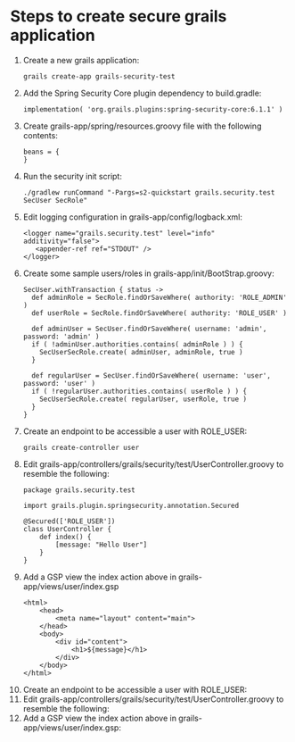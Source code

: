 # Steps to create secure grails application

1.  Create a new grails application:
    ```
    grails create-app grails-security-test
    ```
2.  Add the Spring Security Core plugin dependency to build.gradle:
    ```
    implementation( 'org.grails.plugins:spring-security-core:6.1.1' )
    ```
3.  Create grails-app/spring/resources.groovy file with the following contents:
    ```
    beans = {
    }
    ```
4.  Run the security init script:
    ```
    ./gradlew runCommand "-Pargs=s2-quickstart grails.security.test SecUser SecRole"
    ```
5.  Edit logging configuration in grails-app/config/logback.xml:
    ```
    <logger name="grails.security.test" level="info" additivity="false">
       <appender-ref ref="STDOUT" />
    </logger>
    ```
6.  Create some sample users/roles in grails-app/init/BootStrap.groovy:
    ```
    SecUser.withTransaction { status ->
      def adminRole = SecRole.findOrSaveWhere( authority: 'ROLE_ADMIN' )
      def userRole = SecRole.findOrSaveWhere( authority: 'ROLE_USER' )

      def adminUser = SecUser.findOrSaveWhere( username: 'admin', password: 'admin' )
      if ( !adminUser.authorities.contains( adminRole ) ) {
        SecUserSecRole.create( adminUser, adminRole, true )
      }

      def regularUser = SecUser.findOrSaveWhere( username: 'user', password: 'user' )
      if ( !regularUser.authorities.contains( userRole ) ) {
        SecUserSecRole.create( regularUser, userRole, true )
      }
    }
    ```
7.  Create an endpoint to be accessible a user with ROLE_USER:
    ``` 
    grails create-controller user
    ```
8.  Edit  grails-app/controllers/grails/security/test/UserController.groovy to resemble the following:
    ```
    package grails.security.test
    
    import grails.plugin.springsecurity.annotation.Secured
    
    @Secured(['ROLE_USER'])
    class UserController {
        def index() {
            [message: "Hello User"]
        }
    }
    ```
9.  Add a GSP view the index action above in grails-app/views/user/index.gsp
    ```
    <html>
        <head>
            <meta name="layout" content="main">
        </head>
        <body>
            <div id="content">
                <h1>${message}</h1>
            </div>
        </body>
    </html>
    ```
10.  Create an endpoint to be accessible a user with ROLE_USER:
12.  Edit  grails-app/controllers/grails/security/test/UserController.groovy to resemble the following:
13.  Add a GSP view the index action above in grails-app/views/user/index.gsp:

